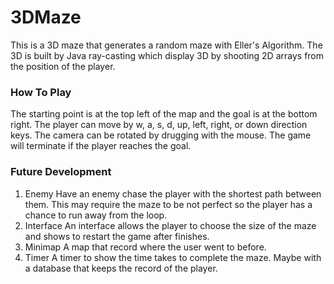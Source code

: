 # 3DMaze

This is a 3D maze that generates a random maze with Eller's Algorithm. The 3D is built by Java ray-casting which display 3D by shooting 2D arrays from the position of the player.

### How To Play
The starting point is at the top left of the map and the goal is at the bottom right. The player can move by w, a, s, d, up, left, right, or down direction keys. The camera can be rotated by drugging with the mouse. The game will terminate if the player reaches the goal.

### Future Development
1. Enemy
    Have an enemy chase the player with the shortest path between them. This may require the maze to be not perfect so the player has a chance to run away from the loop.
2. Interface
    An interface allows the player to choose the size of the maze and shows to restart the game after finishes.
3. Minimap
    A map that record where the user went to before.
4. Timer
    A timer to show the time takes to complete the maze. Maybe with a database that keeps the record of the player.
